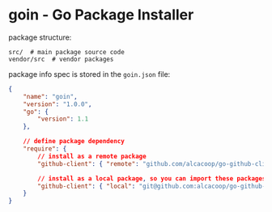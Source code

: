 goin - Go Package Installer
===========================

package structure:

    src/  # main package source code
    vendor/src  # vendor packages

package info spec is stored in the `goin.json` file:

```json
{
    "name": "goin",
    "version": "1.0.0",
    "go": {
        "version": 1.1
    },

    // define package dependency
    "require": {
        // install as a remote package
        "github-client": { "remote": "github.com/alcacoop/go-github-client/users" },

        // install as a local package, so you can import these packages as local packages.
        "github-client": { "local": "git@github.com:alcacoop/go-github-client.git" }
    }
}
```


